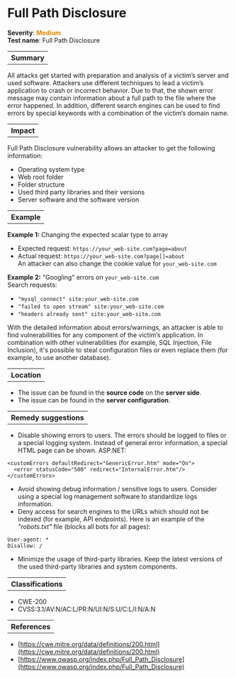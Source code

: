 # Full Path Disclosure

<b>Severity</b>: <b><font color="#DE8800">Medium</font></b><br>
<b>Test name</b>: Full Path Disclosure

<table id="simple-table">
    <tr>
        <th><strong>Summary</strong></th>
    </tr>
</table>

 All attacks get started with preparation and analysis of a victim’s server and used software. Attackers use different techniques to lead a victim’s application to crash or incorrect behavior. Due to that, the shown error message may contain information about a full path to the file where the error happened. In addition, different search engines can be used to find errors by special keywords with a combination of the victim’s domain name. 


<table id="simple-table">
    <tr>
        <th><strong>Impact</strong></th>
    </tr>
</table>

Full Path Disclosure vulnerability allows an attacker to get the following information:
* Operating system type
* Web root folder
* Folder structure
* Used third party libraries and their versions
* Server software and the software version



<table id="simple-table">
    <tr>
        <th><strong>Example</strong></th>
    </tr>
</table>

**Example 1:** Changing the expected scalar type to array
* Expected request: `https://your_web-site.com?page=about`
* Actual request: `https://your_web-site.com?page[]=about`<br>
An attacker can also change the cookie value for `your_web-site.com`

**Example 2:**
"Googling" errors on `your_web-site.com`<br>
Search requests: 
* `"mysql_connect" site:your_web-site.com`
* `"failed to open stream" site:your_web-site.com`
* `"headers already sent" site:your_web-site.com`

With the detailed information about errors/warnings, an attacker is able to find vulnerabilities for any component of the victim’s application. In combination with other vulnerabilities (for example, SQL Injection, File Inclusion), it's possible to steal configuration files or even replace them (for example, to use another database).

<table id="simple-table">
    <tr>
        <th><strong>Location</strong></th>
    </tr>
</table>

* The issue can be found in the **source code** on the **server side**.
* The issue can be found in the **server configuration**.

<table id="simple-table">
    <tr>
        <th><strong>Remedy suggestions</strong></th>
    </tr>
</table>


* Disable showing errors to users. The errors should be logged to files or a special logging system. Instead of general error information, a special HTML page can be shown.
ASP.NET:
```
<customErrors defaultRedirect="GenericError.htm" mode="On">
  <error statusCode="500" redirect="InternalError.htm"/>
</customErrors>
```
* Avoid showing debug information / sensitive logs to users. Consider using a special log management software to standardize logs information.
* Deny access for search engines to the URLs which should not be indexed (for example, API endpoints). Here is an example of the _"robots.txt"_ file (blocks all bots for all pages):
```
User-agent: *
Disallow: /
```
* Minimize the usage of third-party libraries. Keep the latest versions of the used third-party libraries and system components.



<table id="simple-table">
    <tr>
        <th><strong>Classifications</strong></th>
    </tr>
</table>

* CWE-200
* CVSS:3.1/AV:N/AC:L/PR:N/UI:N/S:U/C:L/I:N/A:N 


<table id="simple-table">
    <tr>
        <th><strong>References</strong></th>
    </tr>
</table>

* [https://cwe.mitre.org/data/definitions/200.html](https://cwe.mitre.org/data/definitions/200.html)
* [https://www.owasp.org/index.php/Full_Path_Disclosure](https://www.owasp.org/index.php/Full_Path_Disclosure)
